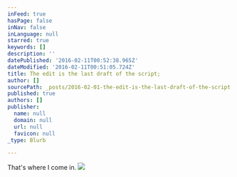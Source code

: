 ```yaml
---
inFeed: true
hasPage: false
inNav: false
inLanguage: null
starred: true
keywords: []
description: ''
datePublished: '2016-02-11T00:52:38.965Z'
dateModified: '2016-02-11T00:51:05.724Z'
title: The edit is the last draft of the script;
author: []
sourcePath: _posts/2016-02-01-the-edit-is-the-last-draft-of-the-script.md
published: true
authors: []
publisher:
  name: null
  domain: null
  url: null
  favicon: null
_type: Blurb

---
```

That's where I come in.
![](https://the-grid-user-content.s3-us-west-2.amazonaws.com/854f9978-cdba-4c37-ab3f-fece87a81985.jpg)